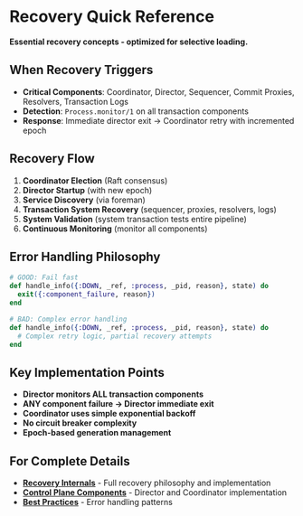 # Recovery Quick Reference

**Essential recovery concepts - optimized for selective loading.**

## When Recovery Triggers
- **Critical Components**: Coordinator, Director, Sequencer, Commit Proxies, Resolvers, Transaction Logs
- **Detection**: `Process.monitor/1` on all transaction components
- **Response**: Immediate director exit → Coordinator retry with incremented epoch

## Recovery Flow
1. **Coordinator Election** (Raft consensus)
2. **Director Startup** (with new epoch)
3. **Service Discovery** (via foreman)
4. **Transaction System Recovery** (sequencer, proxies, resolvers, logs)
5. **System Validation** (system transaction tests entire pipeline)
6. **Continuous Monitoring** (monitor all components)

## Error Handling Philosophy
```elixir
# GOOD: Fail fast
def handle_info({:DOWN, _ref, :process, _pid, reason}, state) do
  exit({:component_failure, reason})
end

# BAD: Complex error handling
def handle_info({:DOWN, _ref, :process, _pid, reason}, state) do
  # Complex retry logic, partial recovery attempts
end
```

## Key Implementation Points
- **Director monitors ALL transaction components**
- **ANY component failure → Director immediate exit**
- **Coordinator uses simple exponential backoff**
- **No circuit breaker complexity**
- **Epoch-based generation management**

## For Complete Details
- **[Recovery Internals](recovery-internals.md)** - Full recovery philosophy and implementation
- **[Control Plane Components](../03-implementation/control-plane-components.md)** - Director and Coordinator implementation
- **[Best Practices](../02-development/best-practices.md)** - Error handling patterns
